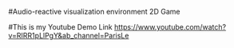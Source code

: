 #Audio-reactive visualization environment 2D Game

#This is my Youtube Demo Link 
https://www.youtube.com/watch?v=RIRR1pLlPgY&ab_channel=ParisLe
